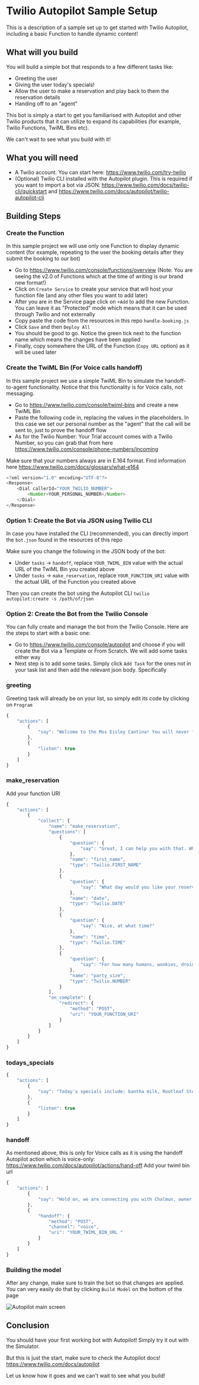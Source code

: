# Twilio Autopilot Sample Setup
This is a description of a sample set up to get started with Twilio Autopilot, including a basic Function to handle dynamic content!

## What will you build
You will build a simple bot that responds to a few different tasks like:
* Greeting the user
* Giving the user today's specials!
* Allow the user to make a reservation and play back to them the reservation details
* Handing off to an "agent"

This bot is simply a start to get you familiarised with Autopilot and other Twilio products that it can utilize to expand its capabilities (for example, Twilio Functions, TwiML Bins etc).

We can't wait to see what you build with it!

## What you will need

* A Twilio account. You can start here: https://www.twilio.com/try-twilio
* (Optional) Twilio CLI installed with the Autopilot plugin. This is required if you want to import a bot via JSON: https://www.twilio.com/docs/twilio-cli/quickstart and https://www.twilio.com/docs/autopilot/twilio-autopilot-cli

## Building Steps

### Create the Function
In this sample project we will use only one Function to display dynamic content (for example, repeating to the user the booking details after they submit the booking to our bot)

* Go to https://www.twilio.com/console/functions/overview (Note: You are seeing the v2.0 of Functions which at the time of writing is our brand new format!)
* Click on `Create Service` to create your service that will host your function file (and any other files you want to add later)
* After you are in the Service page click on `+Add` to add the new Function. You can leave it as "Protected" mode which means that it can be used through Twilio and not externally
* Copy paste the code from the resources in this repo `handle-booking.js`
* Click `Save` and then `Deploy All`
* You should be good to go. Notice the green tick next to the function name which means the changes have been applied
* Finally, copy somewhere the URL of the Function (`Copy URL` option) as it will be used later

### Create the TwiML Bin (For Voice calls handoff)
In this sample project we use a simple TwiML Bin to simulate the handoff-to-agent functionality. Notice that this functionality is for Voice calls, not messaging.

* Go to https://www.twilio.com/console/twiml-bins and create a new TwiML Bin
* Paste the following code in, replacing the values in the placeholders. In this case we set our personal number as the "agent" that the call will be sent to, just to prove the handoff flow
* As for the Twilio Number: Your Trial account comes with a Twilio Number, so you can grab that from here https://www.twilio.com/console/phone-numbers/incoming

Make sure that your numbers always are in E.164 format. Find information here https://www.twilio.com/docs/glossary/what-e164
```js
<?xml version="1.0" encoding="UTF-8"?>
<Response>
    <Dial callerId="YOUR_TWILIO_NUMBER">
        <Number>YOUR_PERSONAL_NUMBER</Number>
    </Dial>
</Response>
```

###  Option 1: Create the Bot via JSON using Twilio CLI
In case you have installed the CLI (recommended), you can directly import the `bot.json` found in the resources of this repo

Make sure you change the following in the JSON body of the bot:
* Under `tasks` -> `handoff`, replace `YOUR_TWIML_BIN` value with the actual URL of the TwiML Bin you created above
* Under `tasks` -> `make_reservation`, replace `YOUR_FUNCTION_URI` value with the actual URL of the Function you created above

Then you can create the bot using the Autopilot CLI
`twilio autopilot:create -s /path/of/json`

### Option 2: Create the Bot from the Twilio Console
You can fully create and manage the bot from the Twilio Console. Here are the steps to start with a basic one:

* Go to https://www.twilio.com/console/autopilot and choose if you will create the Bot via a Template or From Scratch. We will add some tasks either way
* Next step is to add some tasks. Simply click `Add Task` for the ones not in your task list and then add the relevant json body. Specifically

### greeting
Greeting task will already be on your list, so simply edit its code by clicking on `Program`

```js
{
	"actions": [
		{
			"say": "Welcome to the Mos Eisley Cantina! You will never find a more wretched hive of scum and villainy. I can provide you today’s specials, connect you with a host, or help you make a reservation."
		},
		{
			"listen": true
		}
	]
}
```

### make_reservation

Add your function URI
```js
{
	"actions": [
		{
			"collect": {
				"name": "make_reservation",
				"questions": [
					{
						"question": {
							"say": "Great, I can help you with that. What's your first name?"
						},
						"name": "first_name",
						"type": "Twilio.FIRST_NAME"
					},
					{
						"question": {
							"say": "What day would you like your reservation for?"
						},
						"name": "date",
						"type": "Twilio.DATE"
					},
					{
						"question": {
							"say": "Nice, at what time?"
						},
						"name": "time",
						"type": "Twilio.TIME"
					},
					{
						"question": {
							"say": "For how many humans, wookies, droids, jawas, ewoks, life forms?"
						},
						"name": "party_size",
						"type": "Twilio.NUMBER"
					}
				],
				"on_complete": {
					"redirect": {
						"method": "POST",
						"uri": "YOUR_FUNCTION_URI"
					}
				}
			}
		}
	]
}
```

### todays_specials

```js
{
	"actions": [
		{
			"say": "Today's specials include: bantha milk, Rootleaf Stew (made from yarum seeds, mushroom spores, galla seeds, and sohli bark on Dagobah), Spice Runner Hard Cider, Klatooine Paddy Frogs, Levitating Shuura (sweet and juicy fruit native to the planet Naboo), jawa juice, and the Cantina Special "
		},
		{
			"listen": true
		}
	]
}
```

### handoff 

As mentioned above, this is only for Voice calls as it is using the handoff Autopilot action which is voice-only: https://www.twilio.com/docs/autopilot/actions/hand-off
Add your twiml bin url
```js
{
	"actions": [
		{
			"say": "Hold on, we are connecting you with Chalmun, owner of the Cantina"
		},
		{
			"handoff": {
				"method": "POST",
				"channel": "voice",
				"uri": "YOUR_TWIML_BIN_URL "
			}
		}
	]
}
```

### Building the model
After any change, make sure to train the bot so that changes are applied.
You can very easily do that by clicking `Build Model` on the bottom of the page

![Autopilot main screen](https://i.imgur.com/NEDbEA0.png)

## Conclusion
You should have your first working bot with Autopilot! Simply try it out with the Simulator.

But this is just the start, make sure to check the Autopilot docs! https://www.twilio.com/docs/autopilot

Let us know how it goes and we can't wait to see what you build!
